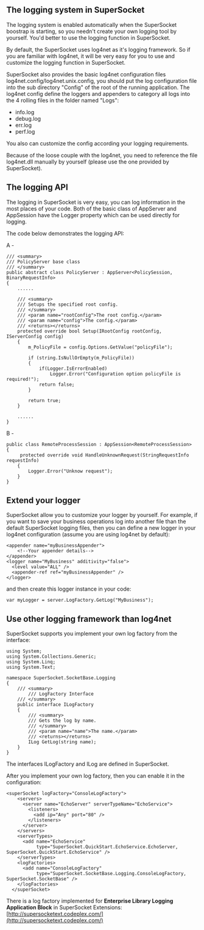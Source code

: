 ## The logging system in SuperSocket

The logging system is enabled automatically when the SuperSocket boostrap is starting, so you needn't create your own logging tool by yourself. You'd better to use the logging function in SuperSocket.

By default, the SuperSocket uses log4net as it's logging framework. So if you are familiar with log4net, it will be very easy for you to use and customize the logging function in SuperSocket.

SuperSocket also provides the basic log4net configuration files log4net.config/log4net.unix.config, you should put the log configuration file into the sub directory "Config" of the root of the running application. The log4net config define the loggers and appenders to category all logs into the 4 rolling files in the folder named "Logs":

* info.log
* debug.log
* err.log
* perf.log

You also can customize the config according your logging requirements.

Because of the loose couple with the log4net, you need to reference the file log4net.dll manually by yourself (please use the one provided by SuperSocket).



## The logging API

The logging in SuperSocket is very easy, you can log information in the most places of your code. Both of the basic class of AppServer and AppSession have the Logger property which can be used directly for logging.

The code below demonstrates the logging API:

A -

    /// <summary>
    /// PolicyServer base class
    /// </summary>
    public abstract class PolicyServer : AppServer<PolicySession, BinaryRequestInfo>
    {
        ......

        /// <summary>
        /// Setups the specified root config.
        /// </summary>
        /// <param name="rootConfig">The root config.</param>
        /// <param name="config">The config.</param>
        /// <returns></returns>
        protected override bool Setup(IRootConfig rootConfig, IServerConfig config)
        {
            m_PolicyFile = config.Options.GetValue("policyFile");

            if (string.IsNullOrEmpty(m_PolicyFile))
            {
                if(Logger.IsErrorEnabled)
                    Logger.Error("Configuration option policyFile is required!");
                return false;
            }

            return true;
        }

        ......
    }

B -

    public class RemoteProcessSession : AppSession<RemoteProcessSession>
    {
         protected override void HandleUnknownRequest(StringRequestInfo requestInfo)
        {
            Logger.Error("Unknow request");
        }
    }

## Extend your logger
SuperSocket allow you to customize your logger by yourself. For example, if you want to save your business operations log into another file than the default SuperSocket logging files,
then you can define a new logger in your log4net configuration (assume you are using log4net by default):

    <appender name="myBusinessAppender">
        <!--Your appender details-->
    </appender>
    <logger name="MyBusiness" additivity="false">
      <level value="ALL" />
      <appender-ref ref="myBusinessAppender" />
    </logger>


and then create this logger instance in your code:

    var myLogger = server.LogFactory.GetLog("MyBusiness");



## Use other logging framework than log4net

SuperSocket supports you implement your own log factory from the interface:

    using System;
    using System.Collections.Generic;
    using System.Linq;
    using System.Text;

    namespace SuperSocket.SocketBase.Logging
    {
        /// <summary>
            /// LogFactory Interface
        /// </summary>
        public interface ILogFactory
        {
            /// <summary>
            /// Gets the log by name.
            /// </summary>
            /// <param name="name">The name.</param>
            /// <returns></returns>
            ILog GetLog(string name);
        }
    }

The interfaces ILogFactory and ILog are defined in SuperSocket.

After you implement your own log factory, then you can enable it in the configuration:

    <superSocket logFactory="ConsoleLogFactory">
        <servers>
          <server name="EchoServer" serverTypeName="EchoService">
            <listeners>
              <add ip="Any" port="80" />
            </listeners>
          </server>
        </servers>
        <serverTypes>
          <add name="EchoService"
               type="SuperSocket.QuickStart.EchoService.EchoServer, SuperSocket.QuickStart.EchoService" />
        </serverTypes>
        <logFactories>
          <add name="ConsoleLogFactory"
               type="SuperSocket.SocketBase.Logging.ConsoleLogFactory, SuperSocket.SocketBase" />
        </logFactories>
      </superSocket>


There is a log factory implemented for **Enterprise Library Logging Application Block** in SuperSocket Extensions:
[http://supersocketext.codeplex.com/](http://supersocketext.codeplex.com/)